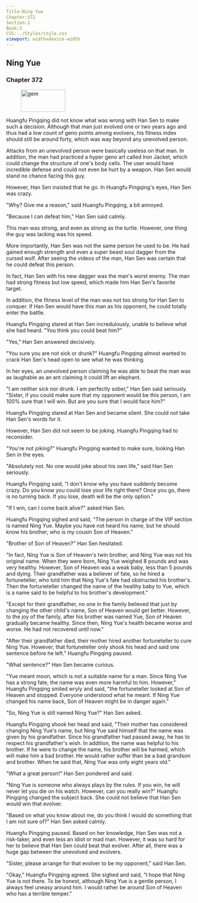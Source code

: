```yaml
---
Title:Ning Yue 
Chapter:372 
Section:1 
Book:1 
CSS:../Styles/style.css 
viewport: width=device-width
---
```

  
## Ning Yue
### Chapter 372
  
<figure>
	<img src="../Images/gem.gif" alt="gem" id="gem" width="120" height="60" />
</figure>
  

  
Huangfu Pingqing did not know what was wrong with Han Sen to make such a decision. Although that man just evolved one or two years ago and thus had a low count of geno points among evolvers, his fitness index should still be around forty, which was way beyond any unevolved person.

Attacks from an unevolved person were basically useless on that man. In addition, the man had practiced a hyper geno art called Iron Jacket, which could change the structure of one's body cells. The user would have incredible defense and could not even be hurt by a weapon. Han Sen would stand no chance facing this guy.

However, Han Sen insisted that he go. In Huangfu Pingqing's eyes, Han Sen was crazy.

"Why? Give me a reason," said Huangfu Pingqing, a bit annoyed.

"Because I can defeat him," Han Sen said calmly.

This man was strong, and even as strong as the turtle. However, one thing the guy was lacking was his speed.

More importantly, Han Sen was not the same person he used to be. He had gained enough strength and even a super beast soul dagger from the cursed wolf. After seeing the videos of the man, Han Sen was certain that he could defeat this person.

In fact, Han Sen with his new dagger was the man's worst enemy. The man had strong fitness but low speed, which made him Han Sen's favorite target.

In addition, the fitness level of the man was not too strong for Han Sen to conquer. If Han Sen would have this man as his opponent, he could totally enter the battle.

Huangfu Pingqing stared at Han Sen incredulously, unable to believe what she had heard. "You think you could beat him?"

"Yes," Han Sen answered decisively.

"You sure you are not sick or drunk?" Huangfu Pingqing almost wanted to crack Han Sen's head open to see what he was thinking.

In her eyes, an unevolved person claiming he was able to beat the man was as laughable as an ant claiming it could lift an elephant.

"I am neither sick nor drunk. I am perfectly sober," Han Sen said seriously. "Sister, if you could make sure that my opponent would be this person, I am 100% sure that I will win. But are you sure that I would face him?"

Huangfu Pingqing stared at Han Sen and became silent. She could not take Han Sen's words for it.

However, Han Sen did not seem to be joking. Huangfu Pingqing had to reconsider.

"You're not joking?" Huangfu Pingqing wanted to make sure, looking Han Sen in the eyes.

"Absolutely not. No one would joke about his own life," said Han Sen seriously.

Huangfu Pingqing said, "I don't know why you have suddenly become crazy. Do you know you could lose your life right there? Once you go, there is no turning back. If you lose, death will be the only option."

"If I win, can I come back alive?" asked Han Sen.

Huangfu Pingqing sighed and said, "The person in charge of the VIP section is named Ning Yue. Maybe you have not heard his name, but he should know his brother, who is my cousin Son of Heaven."

"Brother of Son of Heaven?" Han Sen hesitated.

"In fact, Ning Yue is Son of Heaven's twin brother, and Ning Yue was not his original name. When they were born, Ning Yue weighed 8 pounds and was very healthy. However, Son of Heaven was a weak baby, less than 5 pounds and dying. Their grandfather was a believer of fate, so he hired a fortuneteller, who told him that Ning Yue's fate had obstructed his brother's. Then the fortuneteller changed the name of the healthy baby to Yue, which is a name said to be helpful to his brother's development."

"Except for their grandfather, no one in the family believed that just by changing the other child's name, Son of Heaven would get better. However, to the joy of the family, after his brother was named Yue, Son of Heaven gradually became healthy. Since then, Ning Yue's health became worse and worse. He had not recovered until now."

"After their grandfather died, their mother hired another fortuneteller to cure Ning Yue. However, that fortuneteller only shook his head and said one sentence before he left." Huangfu Pingqing paused.

"What sentence?" Han Sen became curious.

"Yue meant moon, which is not a suitable name for a man. Since Ning Yue has a strong fate, the name was even more harmful to him. However," Huangfu Pingqing smiled wryly and said, "the fortuneteller looked at Son of Heaven and stopped. Everyone understood what he meant. If Ning Yue changed his name back, Son of Heaven might be in danger again."

"So, Ning Yue is still named Ning Yue?" Han Sen asked.

Huangfu Pingqing shook her head and said, "Their mother has considered changing Ning Yue's name, but Ning Yue said himself that the name was given by his grandfather. Since his grandfather had passed away, he has to respect his grandfather's wish. In addition, the name was helpful to his brother. If he were to change the name, his brother will be harmed, which will make him a bad brother. He would rather suffer than be a bad grandson and brother. When he said that, Ning Yue was only eight years old."

"What a great person!" Han Sen pondered and said.

"Ning Yue is someone who always plays by the rules. If you win, he will never let you die on his watch. However, can you really win?" Huangfu Pingqing changed the subject back. She could not believe that Han Sen would win that evolver.

"Based on what you know about me, do you think I would do something that I am not sure of?" Han Sen asked calmly.

Huangfu Pingqing paused. Based on her knowledge, Han Sen was not a risk-taker, and even less an idiot or mad man. However, it was so hard for her to believe that Han Sen could beat that evolver. After all, there was a huge gap between the unevolved and evolvers.

"Sister, please arrange for that evolver to be my opponent," said Han Sen.

"Okay," Huangfu Pingqing agreed. She sighed and said, "I hope that Ning Yue is not there. To be honest, although Ning Yue is a gentle person, I always feel uneasy around him. I would rather be around Son of Heaven who has a terrible temper."